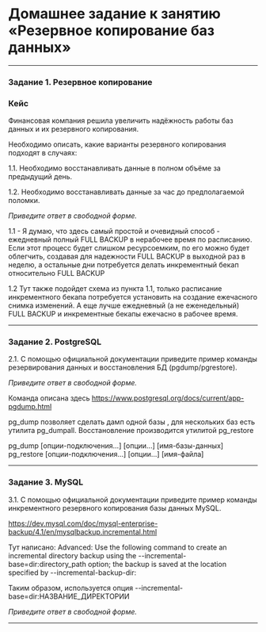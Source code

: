 # Домашнее задание к занятию «Резервное копирование баз данных»


---

### Задание 1. Резервное копирование

### Кейс
Финансовая компания решила увеличить надёжность работы баз данных и их резервного копирования. 

Необходимо описать, какие варианты резервного копирования подходят в случаях: 

1.1. Необходимо восстанавливать данные в полном объёме за предыдущий день.

1.2. Необходимо восстанавливать данные за час до предполагаемой поломки.


*Приведите ответ в свободной форме.*

1.1 - Я думаю, что здесь самый простой и очевидный способ - ежедневный полный FULL BACKUP в нерабочее время по расписанию. Если этот процесс будет слишком ресурсоемким, по его можно будет облегчить, создавая для надежности FULL BACKUP в выходной раз в неделю, а остальные дни потребуется делать инкрементный бекап относительно FULL BACKUP

1.2 Тут также подойдет схема из пункта 1.1, только расписание инкрементного бекапа потребуется установить на создание ежечасного снимка изменений. А еще лучше ежедневный (а не еженедельный) FULL BACKUP и инкрементные бекапы ежечасно в рабочее время.

---

### Задание 2. PostgreSQL

2.1. С помощью официальной документации приведите пример команды резервирования данных и восстановления БД (pgdump/pgrestore).


*Приведите ответ в свободной форме.*


Команда описана здесь https://www.postgresql.org/docs/current/app-pgdump.html

pg_dump позволяет сделать дамп одной базы , для нескольких баз есть утилита pg_dumpall. Восстановление производится утилитой pg_restore

pg_dump [опции-подключения...] [опции...] [имя-базы-данных]
pg_restore [опции-подключения...] [опции...] [имя-файла]



---

### Задание 3. MySQL

3.1. С помощью официальной документации приведите пример команды инкрементного резервного копирования базы данных MySQL. 

https://dev.mysql.com/doc/mysql-enterprise-backup/4.1/en/mysqlbackup.incremental.html

Тут написано:
Advanced: Use the following command to create an incremental directory backup using the --incremental-base=dir:directory_path option; the backup is saved at the location specified by --incremental-backup-dir:

Таким образом, используется опция  --incremental-base=dir:НАЗВАНИЕ_ДИРЕКТОРИИ



*Приведите ответ в свободной форме.*

---

